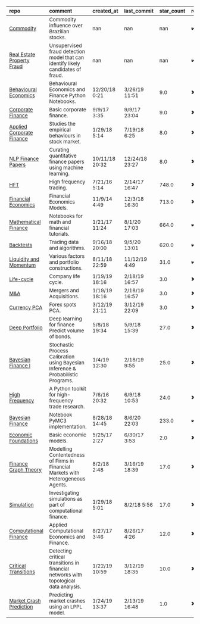 | <sub>repo</sub>                                                                                                                    | <sub>comment</sub>                                                                              | <sub>created_at</sub>     | <sub>last_commit</sub>    | <sub>star_count</sub>   | <sub>repo_status</sub>              | <sub>rating</sub>   |
|:-----------------------------------------------------------------------------------------------------------------------------------|:------------------------------------------------------------------------------------------------|:--------------------------|:--------------------------|:------------------------|:------------------------------------|:--------------------|
| <sub>[Commodity](https://github.com/felipessalvatore/fin2vec/blob/master/src/Commodity2BR.ipynb)</sub>                             | <sub>Commodity influence over Brazilian stocks.</sub>                                           | <sub>nan</sub>            | <sub>nan</sub>            | <sub>nan</sub>          | <sub>:heavy_check_mark:</sub>       | <sub></sub>         |
| <sub>[Real Estate Property Fraud](https://github.com/aviroop1/Real_Estate_Property_Fraud)</sub>                                    | <sub>Unsupervised fraud detection model that can identify likely candidates of fraud.</sub>     | <sub>nan</sub>            | <sub>nan</sub>            | <sub>nan</sub>          | <sub>:heavy_check_mark:</sub>       | <sub></sub>         |
| <sub>[Behavioural Economics](https://github.com/pcmichaud/notebooks)</sub>                                                         | <sub>Behavioural Economics and Finance Python Notebooks.</sub>                                  | <sub>12/20/18 0:21</sub>  | <sub>3/26/19 11:51</sub>  | <sub>9.0</sub>          | <sub>:heavy_multiplication_x:</sub> | <sub></sub>         |
| <sub>[Corporate Finance](https://github.com/SeanMcOwen/FinanceAndPython.com-CorporateFinance)</sub>                                | <sub>Basic corporate finance.</sub>                                                             | <sub>9/9/17 3:35</sub>    | <sub>9/9/17 23:04</sub>   | <sub>9.0</sub>          | <sub>:heavy_multiplication_x:</sub> | <sub></sub>         |
| <sub>[Applied Corporate Finance](https://github.com/chenbowen184/Data_Science_in_Applied_Corporate_Finance)</sub>                  | <sub>Studies the empirical behaviours in stock market.</sub>                                    | <sub>1/29/18 5:14</sub>   | <sub>7/19/18 6:25</sub>   | <sub>8.0</sub>          | <sub>:heavy_multiplication_x:</sub> | <sub></sub>         |
| <sub>[NLP Finance Papers](https://github.com/chenbowen184/Research_Documents_Curation_with_NLP)</sub>                              | <sub>Curating quantitative finance papers using machine learning.</sub>                         | <sub>10/11/18 20:32</sub> | <sub>12/24/18 23:27</sub> | <sub>8.0</sub>          | <sub>:heavy_multiplication_x:</sub> | <sub></sub>         |
| <sub>[HFT](https://github.com/rorysroes/SGX-Full-OrderBook-Tick-Data-Trading-Strategy)</sub>                                       | <sub>High frequency trading.</sub>                                                              | <sub>7/21/16 5:14</sub>   | <sub>2/14/17 16:47</sub>  | <sub>748.0</sub>        | <sub>:heavy_multiplication_x:</sub> | <sub></sub>         |
| <sub>[Financial Economics](https://github.com/rsvp/fecon235/tree/master/nb)</sub>                                                  | <sub>Financial Economics Models.</sub>                                                          | <sub>11/9/14 4:49</sub>   | <sub>12/3/18 16:30</sub>  | <sub>713.0</sub>        | <sub>:heavy_multiplication_x:</sub> | <sub></sub>         |
| <sub>[Mathematical Finance](https://github.com/Auquan/Tutorials)</sub>                                                             | <sub>Notebooks for math and financial tutorials.</sub>                                          | <sub>1/21/17 11:24</sub>  | <sub>8/1/20 17:03</sub>   | <sub>664.0</sub>        | <sub>:heavy_check_mark:</sub>       | <sub></sub>         |
| <sub>[Backtests](https://github.com/AlgoTraders/stock-analysis-engine)</sub>                                                       | <sub>Trading data and algorithms.</sub>                                                         | <sub>9/16/18 20:00</sub>  | <sub>9/5/20 13:01</sub>   | <sub>620.0</sub>        | <sub>:heavy_check_mark:</sub>       | <sub></sub>         |
| <sub>[Liquidity and Momentum](https://github.com/mrefermat/quant_finance)</sub>                                                    | <sub>Various factors and portfolio constructions.</sub>                                         | <sub>8/11/18 22:59</sub>  | <sub>11/12/19 4:49</sub>  | <sub>31.0</sub>         | <sub>:heavy_check_mark:</sub>       | <sub></sub>         |
| <sub>[Life-cycle](https://github.com/atulram/Finance-and-Stocks/blob/master/CompanyLifeCycle.ipynb)</sub>                          | <sub>Company life cycle.</sub>                                                                  | <sub>1/19/19 18:16</sub>  | <sub>2/18/19 16:57</sub>  | <sub>3.0</sub>          | <sub>:heavy_multiplication_x:</sub> | <sub></sub>         |
| <sub>[M&A](https://github.com/atulram/Finance-and-Stocks)</sub>                                                                    | <sub>Mergers and Acquisitions.</sub>                                                            | <sub>1/19/19 18:16</sub>  | <sub>2/18/19 16:57</sub>  | <sub>3.0</sub>          | <sub>:heavy_multiplication_x:</sub> | <sub></sub>         |
| <sub>[Currency PCA](https://github.com/shanemulqueen/python-finance-pca/blob/master/FX_spots_w_PCA.ipynb)</sub>                    | <sub>Forex spots PCA.</sub>                                                                     | <sub>3/12/19 21:11</sub>  | <sub>3/12/19 22:09</sub>  | <sub>3.0</sub>          | <sub>:heavy_multiplication_x:</sub> | <sub></sub>         |
| <sub>[Deep Portfolio](https://github.com/DLColumbia/DL_forFinance)</sub>                                                           | <sub>Deep learning for finance Predict volume of bonds.</sub>                                   | <sub>5/8/18 19:34</sub>   | <sub>5/9/18 15:39</sub>   | <sub>27.0</sub>         | <sub>:heavy_multiplication_x:</sub> | <sub></sub>         |
| <sub>[Bayesian Finance I](https://github.com/AlexIoannides/pymc-stochastic-process/blob/master/bayes_stoch_proc_calib.ipynb)</sub> | <sub>Stochastic Process Calibration using Bayesian Inference & Probabilistic Programs.</sub>    | <sub>1/4/19 12:30</sub>   | <sub>2/18/19 9:55</sub>   | <sub>25.0</sub>         | <sub>:heavy_multiplication_x:</sub> | <sub></sub>         |
| <sub>[High Frequency](https://github.com/cswaney/prickle)</sub>                                                                    | <sub>A Python toolkit for high-frequency trade research.</sub>                                  | <sub>7/6/16 20:32</sub>   | <sub>6/9/18 10:53</sub>   | <sub>24.0</sub>         | <sub>:heavy_multiplication_x:</sub> | <sub></sub>         |
| <sub>[Bayesian Finance](https://github.com/marketneutral/alphatools/blob/master/notebooks/pymc3-minimal.ipynb)</sub>               | <sub>Notebook PyMC3 implementation.</sub>                                                       | <sub>8/28/18 14:45</sub>  | <sub>8/6/20 22:03</sub>   | <sub>233.0</sub>        | <sub>:heavy_check_mark:</sub>       | <sub></sub>         |
| <sub>[Economic Foundations](https://github.com/SeanMcOwen/FinanceAndPython.com-EconomicFoundations)</sub>                          | <sub>Basic economic models.</sub>                                                               | <sub>5/25/17 2:27</sub>   | <sub>6/30/17 3:53</sub>   | <sub>2.0</sub>          | <sub>:heavy_multiplication_x:</sub> | <sub></sub>         |
| <sub>[Finance Graph Theory](https://github.com/AvijitGhosh82/Finance_Graph_Theory)</sub>                                           | <sub>Modelling Contentedness of Firms in Financial Markets with Heterogeneous Agents.</sub>     | <sub>8/2/18 2:48</sub>    | <sub>3/16/19 18:39</sub>  | <sub>17.0</sub>         | <sub>:heavy_multiplication_x:</sub> | <sub></sub>         |
| <sub>[Simulation](https://github.com/chenbowen184/Computational_Finance)</sub>                                                     | <sub>Investigating simulations as part of computational finance.</sub>                          | <sub>1/29/18 5:01</sub>   | <sub>8/2/18 5:56</sub>    | <sub>17.0</sub>         | <sub>:heavy_multiplication_x:</sub> | <sub></sub>         |
| <sub>[Computational Finance](https://github.com/lnsongxf/Applied_Computational_Economics_and_Finance)</sub>                        | <sub>Applied Computational Economics and Finance.</sub>                                         | <sub>8/27/17 3:46</sub>   | <sub>8/26/17 4:26</sub>   | <sub>12.0</sub>         | <sub>:heavy_multiplication_x:</sub> | <sub></sub>         |
| <sub>[Critical Transitions](https://github.com/ryanholbrook/critical-transitions)</sub>                                            | <sub>Detecting critical transitions in financial networks with topological data analysis.</sub> | <sub>1/22/19 10:59</sub>  | <sub>3/12/19 18:35</sub>  | <sub>10.0</sub>         | <sub>:heavy_multiplication_x:</sub> | <sub></sub>         |
| <sub>[Market Crash Prediction](https://github.com/sarachmax/MarketCrashes_Prediction/blob/master/LPPL_Comparasion.ipynb)</sub>     | <sub>Predicting market crashes using an LPPL model.</sub>                                       | <sub>1/24/19 13:37</sub>  | <sub>2/13/19 16:48</sub>  | <sub>1.0</sub>          | <sub>:heavy_multiplication_x:</sub> | <sub></sub>         |